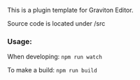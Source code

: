 This is a plugin template for Graviton Editor.

Source code is located under /src

### Usage:

When developing:
`npm run watch`

To make a build:
`npm run build`